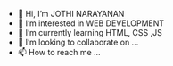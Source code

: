 - 👋 Hi, I’m JOTHI NARAYANAN
- 👀 I’m interested in WEB DEVELOPMENT
- 🌱 I’m currently learning HTML, CSS ,JS
- 💞️ I’m looking to collaborate on ...
- 📫 How to reach me ...

<!---
jothi1andonly/jothi1andonly is a ✨ special ✨ repository because its `README.md` (this file) appears on your GitHub profile.
You can click the Preview link to take a look at your changes.
--->

